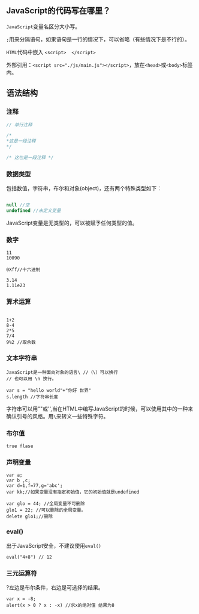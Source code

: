 ## JavaScript的代码写在哪里？

`JavaScript`变量名区分大小写。

`;`用来分隔语句，如果语句是一行的情况下，可以省略（有些情况下是不行的）。

`HTML`代码中嵌入 `<script>  </script>`

外部引用：`<script src="./js/main.js"></script>`，放在`<head>`或`<body>`标签内。

## <p id='m1'>语法结构</p>

### 注释

```JavaScript
// 单行注释

/*
*这是一段注释
*/

/* 这也是一段注释 */
```

### 数据类型

包括数值，字符串，布尔和对象(object)，还有两个特殊类型如下：

```JavaScript

null //空
undefined //未定义变量

```

JavaScript变量是无类型的，可以被赋予任何类型的值。


### 数字

```
11
10090

0Xff//十六进制

3.14
1.11e23

```

### 算术运算

```

1+2
8-4
2*5
7/4
9%2 //取余数

```

### 文本字符串

```
JavaScript是一种面向对象的语言\ //（\）可以换行
// 也可以用 \n 换行。

var s = "hello world"+"你好 世界"
s.length //字符串长度
```

字符串可以用""或'',当在HTML中编写JavaScript的时候，可以使用其中的一种来确认引号的风格。用`\`来转义一些特殊字符。

### 布尔值

`true flase`

### <p id='m2'>声明变量</p>

```
var a;
var b ,c;
var d=1,f=77,g='abc';
var kk;//如果变量没有指定初始值，它的初始值就是undefined

var glo = 44; //全局变量不可删除
glo1 = 22; //可以删除的全局变量。
delete glo1;//删除

```

### eval()

出于JavaScript安全，不建议使用`eval()`

```
eval("4+8") // 12

```

### 三元运算符

?左边是布尔条件，右边是可选择的结果。

```
var x = -8;
alert(x > 0 ? x : -x) //求x的绝对值 结果为8

```

